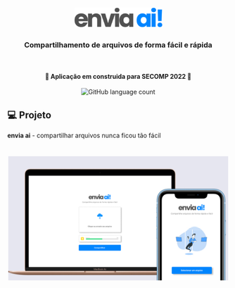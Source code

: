 <h1 align="center">
    <img alt="Login-Page" title="Login-Page" src=".github/logo.png" width="200px" />
    <h3 align="center">Compartilhamento de arquivos de forma fácil e rápida</h3>
</h1>
<br/>
<h4 align="center"> 
🚀 Aplicação em construida para SECOMP 2022 🚀
</h4>
<p align="center">
  <img alt="GitHub language count" src="https://img.shields.io/badge/react-%2320232a.svg?style=for-the-badge&logo=react&logoColor=%2361DAFB">
</p>

## 💻 Projeto

<b>envia ai</b> - compartilhar arquivos nunca ficou tão fácil
<h1 align="center">
    <img alt="Login-Page" title="Login-Page" src=".github/frame.jpg" width="500px" />
</h1>